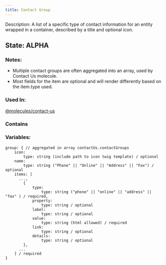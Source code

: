 ```yaml
---
title: Contact Group
---
```

Description: A list of a specific type of contact information for an entity wrapped in a container, described by a title and optional icon.

## State: ALPHA
### Notes:
* Multiple contact groups are often aggregated into an array, used by Contact Us molecule.
* Most fields for the item are optional and will render differently based on the item.type used.
### Used In:
[@molecules/contact-us](?p=molecules-contact-us)

### Contains


### Variables:
~~~
group: { // aggregated in array contactUs.contactGroups
    icon:
        type: string (include path to icon twig template) / optional
    name:
        type: string ("Phone" || "Online" || "Address" || "Fax") / optional
    items: [
      ...,
        {
            type: 
                type: string ("phone" || "online" || "address" || "fax" ) / required,
            property:
                type: string / optional
            label:
                type: string / optional
            value:
                type: string (html allowed) / required
            link:
                type: string / optional
            details: 
                type: string / optional
        },
      ...
    ] / required
}
~~~
